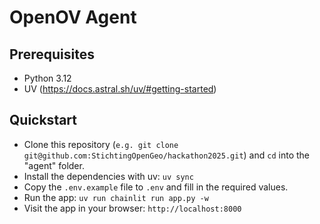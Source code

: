 # OpenOV Agent

## Prerequisites

- Python 3.12
- UV (https://docs.astral.sh/uv/#getting-started)

## Quickstart

- Clone this repository (`e.g. git clone git@github.com:StichtingOpenGeo/hackathon2025.git`) and `cd` into the "agent" folder.
- Install the dependencies with uv: `uv sync`
- Copy the `.env.example` file to `.env` and fill in the required values.
- Run the app: `uv run chainlit run app.py -w`
- Visit the app in your browser: `http://localhost:8000`
